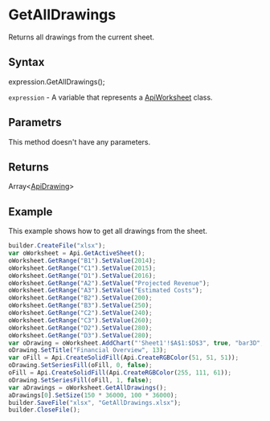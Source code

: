 # GetAllDrawings

Returns all drawings from the current sheet.

## Syntax

expression.GetAllDrawings();

`expression` - A variable that represents a [ApiWorksheet](../ApiWorksheet.md) class.

## Parametrs

This method doesn't have any parameters.

## Returns

Array<[ApiDrawing](../../ApiDrawing/ApiDrawing.md)>


## Example

This example shows how to get all drawings from the sheet.

```javascript
builder.CreateFile("xlsx");
var oWorksheet = Api.GetActiveSheet();
oWorksheet.GetRange("B1").SetValue(2014);
oWorksheet.GetRange("C1").SetValue(2015);
oWorksheet.GetRange("D1").SetValue(2016);
oWorksheet.GetRange("A2").SetValue("Projected Revenue");
oWorksheet.GetRange("A3").SetValue("Estimated Costs");
oWorksheet.GetRange("B2").SetValue(200);
oWorksheet.GetRange("B3").SetValue(250);
oWorksheet.GetRange("C2").SetValue(240);
oWorksheet.GetRange("C3").SetValue(260);
oWorksheet.GetRange("D2").SetValue(280);
oWorksheet.GetRange("D3").SetValue(280);
var oDrawing = oWorksheet.AddChart("'Sheet1'!$A$1:$D$3", true, "bar3D", 2, 100 * 36000, 70 * 36000, 0, 2 * 36000, 7, 3 * 36000);
oDrawing.SetTitle("Financial Overview", 13);
var oFill = Api.CreateSolidFill(Api.CreateRGBColor(51, 51, 51));
oDrawing.SetSeriesFill(oFill, 0, false);
oFill = Api.CreateSolidFill(Api.CreateRGBColor(255, 111, 61));
oDrawing.SetSeriesFill(oFill, 1, false);
var aDrawings = oWorksheet.GetAllDrawings();
aDrawings[0].SetSize(150 * 36000, 100 * 36000);
builder.SaveFile("xlsx", "GetAllDrawings.xlsx");
builder.CloseFile();
```